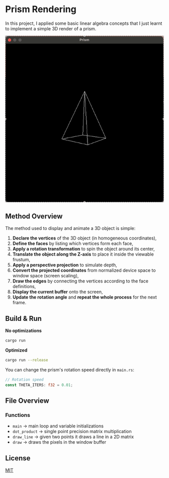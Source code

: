# Prism Rendering
 
In this project, I applied some basic linear algebra concepts that I just learnt to implement a simple 3D render of a prism.

![showcase](showcase.gif)

## Method Overview

The method used to display and animate a 3D object is simple:

1. **Declare the vertices** of the 3D object (in homogeneous coordinates),
2. **Define the faces** by listing which vertices form each face,
3. **Apply a rotation transformation** to spin the object around its center,
4. **Translate the object along the Z-axis** to place it inside the viewable frustum,
5. **Apply a perspective projection** to simulate depth,
6. **Convert the projected coordinates** from normalized device space to window space (screen scaling),
7. **Draw the edges** by connecting the vertices according to the face definitions,
8. **Display the current buffer** onto the screen,
9. **Update the rotation angle** and **repeat the whole process** for the next frame.

## Build & Run

**No optimizations**
```bash
cargo run
```

**Optimized**
```bash
cargo run --release
```

You can change the prism's rotation speed directly in `main.rs`:
```rust
// Rotation speed
const THETA_ITERS: f32 = 0.01;
```

## File Overview

### Functions
- `main` → main loop and variable initializations
- `dot_product` → single point precision matrix multiplication
- `draw_line` → given two points it draws a line in a 2D matrix
- `draw` → draws the pixels in the window buffer

## License

[MIT](https://choosealicense.com/licenses/mit/)

